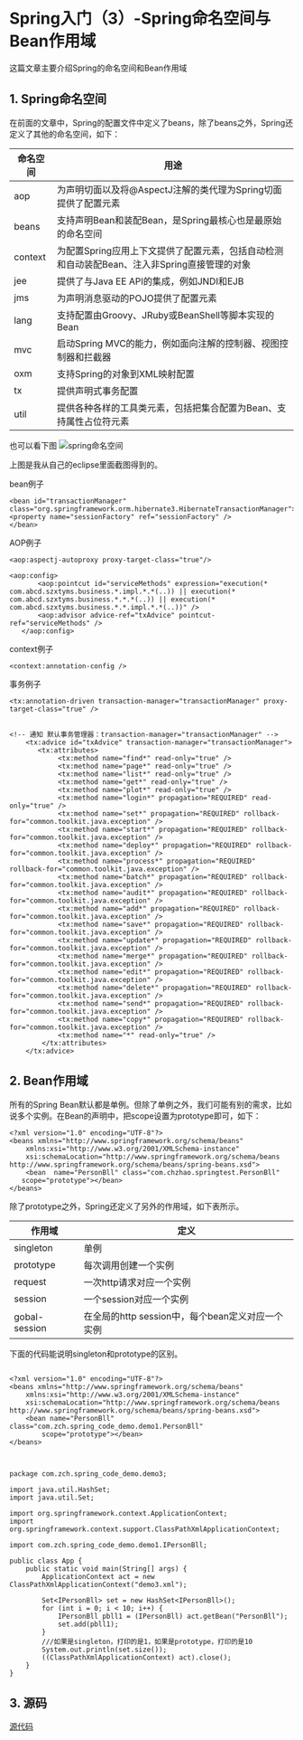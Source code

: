 # Spring入门（3）-Spring命名空间与Bean作用域

这篇文章主要介绍Spring的命名空间和Bean作用域


## 1. Spring命名空间

在前面的文章中，Spring的配置文件中定义了beans，除了beans之外，Spring还定义了其他的命名空间，如下：


|命名空间|用途|
|-|-|
|aop|为声明切面以及将@AspectJ注解的类代理为Spring切面提供了配置元素|
|beans|支持声明Bean和装配Bean，是Spring最核心也是最原始的命名空间|
|context|为配置Spring应用上下文提供了配置元素，包括自动检测和自动装配Bean、注入非Spring直接管理的对象|
|jee|提供了与Java EE API的集成，例如JNDI和EJB|
|jms|为声明消息驱动的POJO提供了配置元素|
|lang|支持配置由Groovy、JRuby或BeanShell等脚本实现的Bean|
|mvc|启动Spring MVC的能力，例如面向注解的控制器、视图控制器和拦截器|
|oxm|支持Spring的对象到XML映射配置|
|tx|提供声明式事务配置|
|util|提供各种各样的工具类元素，包括把集合配置为Bean、支持属性占位符元素|


也可以看下图
![spring命名空间](./images/spring-ns.png)

上图是我从自己的eclipse里面截图得到的。

bean例子

```
<bean id="transactionManager" class="org.springframework.orm.hibernate3.HibernateTransactionManager">
<property name="sessionFactory" ref="sessionFactory" />
</bean>
```

AOP例子

```
<aop:aspectj-autoproxy proxy-target-class="true"/>

<aop:config>
       <aop:pointcut id="serviceMethods" expression="execution(* com.abcd.szxtyms.business.*.impl.*.*(..)) || execution(* com.abcd.szxtyms.business.*.*.*(..)) || execution(* com.abcd.szxtyms.business.*.*.impl.*.*(..))" />
       <aop:advisor advice-ref="txAdvice" pointcut-ref="serviceMethods" />
   </aop:config>
```

context例子
```
<context:annotation-config />
```

事务例子
```
<tx:annotation-driven transaction-manager="transactionManager" proxy-target-class="true" />


<!-- 通知 默认事务管理器：transaction-manager="transactionManager" -->
    <tx:advice id="txAdvice" transaction-manager="transactionManager">
       <tx:attributes>
            <tx:method name="find*" read-only="true" />
            <tx:method name="page*" read-only="true" />
            <tx:method name="list*" read-only="true" />
            <tx:method name="get*" read-only="true" />
            <tx:method name="plot*" read-only="true" />
            <tx:method name="login*" propagation="REQUIRED" read-only="true" />
            <tx:method name="set*" propagation="REQUIRED" rollback-for="common.toolkit.java.exception" />
            <tx:method name="start*" propagation="REQUIRED" rollback-for="common.toolkit.java.exception" />
            <tx:method name="deploy*" propagation="REQUIRED" rollback-for="common.toolkit.java.exception" />
            <tx:method name="process*" propagation="REQUIRED" rollback-for="common.toolkit.java.exception" />
            <tx:method name="batch*" propagation="REQUIRED" rollback-for="common.toolkit.java.exception" />
            <tx:method name="audit*" propagation="REQUIRED" rollback-for="common.toolkit.java.exception" />
            <tx:method name="add*" propagation="REQUIRED" rollback-for="common.toolkit.java.exception" />
            <tx:method name="save*" propagation="REQUIRED" rollback-for="common.toolkit.java.exception" />
            <tx:method name="update*" propagation="REQUIRED" rollback-for="common.toolkit.java.exception" />
            <tx:method name="merge*" propagation="REQUIRED" rollback-for="common.toolkit.java.exception" />
            <tx:method name="edit*" propagation="REQUIRED" rollback-for="common.toolkit.java.exception" />
            <tx:method name="delete*" propagation="REQUIRED" rollback-for="common.toolkit.java.exception" />
            <tx:method name="send*" propagation="REQUIRED" rollback-for="common.toolkit.java.exception" />
            <tx:method name="copy*" propagation="REQUIRED" rollback-for="common.toolkit.java.exception" />
            <tx:method name="*" read-only="true" />
        </tx:attributes>
    </tx:advice>
```

## 2. Bean作用域

所有的Spring Bean默认都是单例。但除了单例之外，我们可能有别的需求，比如说多个实例。在Bean的声明中，把scope设置为prototype即可，如下：

```
<?xml version="1.0" encoding="UTF-8"?>
<beans xmlns="http://www.springframework.org/schema/beans"
	xmlns:xsi="http://www.w3.org/2001/XMLSchema-instance"
	xsi:schemaLocation="http://www.springframework.org/schema/beans
http://www.springframework.org/schema/beans/spring-beans.xsd">
	<bean  name="PersonBll" class="com.chzhao.springtest.PersonBll"
   scope="prototype"></bean>
</beans>
```

除了prototype之外，Spring还定义了另外的作用域，如下表所示。

|作用域|定义|
|---|---|
|singleton|单例|
|prototype|每次调用创建一个实例|
|request|一次http请求对应一个实例|
|session|一个session对应一个实例|
|gobal-session|在全局的http session中，每个bean定义对应一个实例|


下面的代码能说明singleton和prototype的区别。



```

<?xml version="1.0" encoding="UTF-8"?>
<beans xmlns="http://www.springframework.org/schema/beans"
	xmlns:xsi="http://www.w3.org/2001/XMLSchema-instance"
	xsi:schemaLocation="http://www.springframework.org/schema/beans http://www.springframework.org/schema/beans/spring-beans.xsd">
	<bean name="PersonBll" class="com.zch.spring_code_demo.demo1.PersonBll"
		scope="prototype"></bean>
</beans>



```


```
package com.zch.spring_code_demo.demo3;

import java.util.HashSet;
import java.util.Set;

import org.springframework.context.ApplicationContext;
import org.springframework.context.support.ClassPathXmlApplicationContext;

import com.zch.spring_code_demo.demo1.IPersonBll;

public class App {
	public static void main(String[] args) {
		ApplicationContext act = new ClassPathXmlApplicationContext("demo3.xml");

		Set<IPersonBll> set = new HashSet<IPersonBll>();
		for (int i = 0; i < 10; i++) {
			IPersonBll pbll1 = (IPersonBll) act.getBean("PersonBll");
			set.add(pbll1);
		}
		///如果是singleton，打印的是1，如果是prototype，打印的是10
		System.out.println(set.size());
		((ClassPathXmlApplicationContext) act).close();
	}
}

```


## 3. 源码


[源代码](https://github.com/wardensky/blogs/tree/master/7.framework/spring/source-code/spring-code-demo/src/main/java/com/zch/spring_code_demo/demo3)
